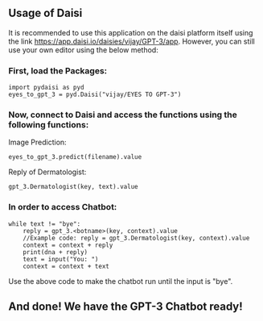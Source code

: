 ## Usage of Daisi

It is recommended to use this application on the daisi platform itself using the link https://app.daisi.io/daisies/vijay/GPT-3/app. However, you can still use your own editor using the below method:

### First, load the Packages:

```
import pydaisi as pyd
eyes_to_gpt_3 = pyd.Daisi("vijay/EYES TO GPT-3")
```

### Now, connect to Daisi and access the functions using the following functions:

Image Prediction:

```
eyes_to_gpt_3.predict(filename).value
```

Reply of Dermatologist:

```
gpt_3.Dermatologist(key, text).value
```

### In order to access Chatbot:

```
while text != "bye":
    reply = gpt_3.<botname>(key, context).value
    //Example code: reply = gpt_3.Dermatologist(key, context).value
    context = context + reply
    print(dna + reply)
    text = input("You: ")
    context = context + text
```

Use the above code to make the chatbot run until the input is "bye".

## And done! We have the GPT-3 Chatbot ready!
